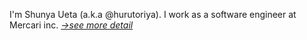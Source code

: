 I'm Shunya Ueta (a.k.a @hurutoriya). I work as a software engineer at Mercari inc.
_[→see more detail](/about)_